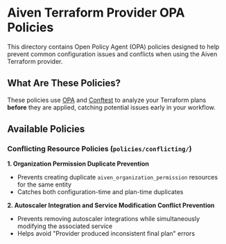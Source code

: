 # Aiven Terraform Provider OPA Policies

This directory contains Open Policy Agent (OPA) policies designed to help prevent common configuration issues and conflicts when using the Aiven Terraform provider.

## What Are These Policies?

These policies use [OPA](https://www.openpolicyagent.org/) and [Conftest](https://conftest.dev/) to analyze your Terraform plans **before** they are applied, catching potential issues early in your workflow.

## Available Policies

### Conflicting Resource Policies (`policies/conflicting/`)

**1. Organization Permission Duplicate Prevention**
- Prevents creating duplicate `aiven_organization_permission` resources for the same entity
- Catches both configuration-time and plan-time duplicates

**2. Autoscaler Integration and Service Modification Conflict Prevention** 
- Prevents removing autoscaler integrations while simultaneously modifying the associated service
- Helps avoid "Provider produced inconsistent final plan" errors